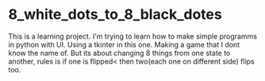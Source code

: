 # 8_white_dots_to_8_black_dotes
This is a learning project. I'm trying to learn how to make simple programms in python with UI.
Using a tkinter in this one. 
Making a game that I dont know the name of. But its about changing 8 things from one state to another, rules is if one is flipped< then two(each one on different side) flips too.
